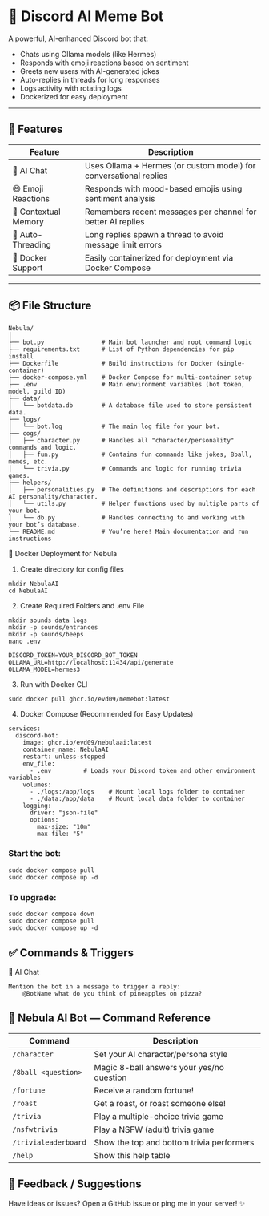 # 🤖 Discord AI Meme Bot

A powerful, AI-enhanced Discord bot that:
- Chats using Ollama models (like Hermes)
- Responds with emoji reactions based on sentiment
- Greets new users with AI-generated jokes
- Auto-replies in threads for long responses
- Logs activity with rotating logs
- Dockerized for easy deployment

---

## 🚀 Features

| Feature                        | Description |
|-------------------------------|-------------|
| 🧠 AI Chat                    | Uses Ollama + Hermes (or custom model) for conversational replies |
| 😄 Emoji Reactions            | Responds with mood-based emojis using sentiment analysis |
| 💬 Contextual Memory          | Remembers recent messages per channel for better AI replies |
| 🧵 Auto-Threading             | Long replies spawn a thread to avoid message limit errors |
| 🐳 Docker Support             | Easily containerized for deployment via Docker Compose |

---

## 📦 File Structure
```text
Nebula/
│
├── bot.py                # Main bot launcher and root command logic
├── requirements.txt      # List of Python dependencies for pip install
├── Dockerfile            # Build instructions for Docker (single-container)
├── docker-compose.yml    # Docker Compose for multi-container setup
├── .env                  # Main environment variables (bot token, model, guild ID)
├── data/ 
│   └── botdata.db        # A database file used to store persistent data.
├── logs/                 
│   └── bot.log           # The main log file for your bot.
├── cogs/             
│   ├── character.py      # Handles all "character/personality" commands and logic.
│   ├── fun.py            # Contains fun commands like jokes, 8ball, memes, etc.
│   └── trivia.py         # Commands and logic for running trivia games.
├── helpers/              
│   ├── personalities.py  # The definitions and descriptions for each AI personality/character.
│   └── utils.py          # Helper functions used by multiple parts of your bot.
│   └── db.py             # Handles connecting to and working with your bot’s database.
└── README.md             # You’re here! Main documentation and run instructions
```
🐳 Docker Deployment for Nebula
1. Create directory for config files
```
mkdir NebulaAI
cd NebulaAI
```

2. Create Required Folders and .env File
```
mkdir sounds data logs
mkdir -p sounds/entrances
mkdir -p sounds/beeps
nano .env
```

```
DISCORD_TOKEN=YOUR_DISCORD_BOT_TOKEN
OLLAMA_URL=http://localhost:11434/api/generate
OLLAMA_MODEL=hermes3
```

3. Run with Docker CLI
```
sudo docker pull ghcr.io/evd09/memebot:latest
```
4. Docker Compose (Recommended for Easy Updates)
```
services:
  discord-bot:
    image: ghcr.io/evd09/nebulaai:latest   
    container_name: NebulaAI
    restart: unless-stopped
    env_file:
      - .env         # Loads your Discord token and other environment variables
    volumes:
      - ./logs:/app/logs    # Mount local logs folder to container
      - ./data:/app/data    # Mount local data folder to container
    logging:
      driver: "json-file"
      options:
        max-size: "10m"
        max-file: "5"
```

### Start the bot:
```
sudo docker compose pull
sudo docker compose up -d
```

### To upgrade:
```
sudo docker compose down
sudo docker compose pull
sudo docker compose up -d
```

## ✅ Commands & Triggers
🧠 AI Chat

    Mention the bot in a message to trigger a reply:
        @BotName what do you think of pineapples on pizza?

## 🤖 Nebula AI Bot — Command Reference

| Command                   | Description                                   |
|---------------------------|-----------------------------------------------|
| `/character` 				| Set your AI character/persona style           |
| `/8ball <question>`       | Magic 8-ball answers your yes/no question 	|
| `/fortune`        	    | Receive a random fortune!   					|
| `/roast`   				| Get a roast, or roast someone else!         	|
| `/trivia`                 | Play a multiple-choice trivia game            |
| `/nsfwtrivia`             | Play a NSFW (adult) trivia game        		|
| `/trivialeaderboard`      | Show the top and bottom trivia performers 	|
| `/help`                   | Show this help table                      	|


## 📧 Feedback / Suggestions

Have ideas or issues? Open a GitHub issue or ping me in your server! ✨


